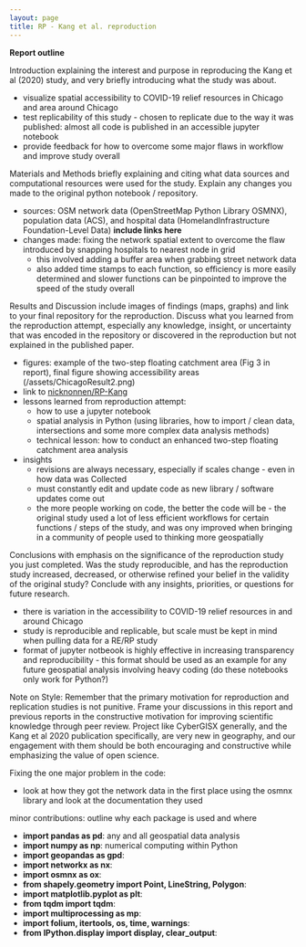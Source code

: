 ```yaml
---
layout: page
title: RP - Kang et al. reproduction
---
```


**Report outline**

Introduction explaining the interest and purpose in reproducing the Kang et al (2020) study, and very briefly introducing what the study was about.
- visualize spatial accessibility to COVID-19 relief resources in Chicago and area around Chicago
- test replicability of this study - chosen to replicate due to the way it was published: almost all code is published in an accessible jupyter notebook
- provide feedback for how to overcome some major flaws in workflow and improve study overall

Materials and Methods briefly explaining and citing what data sources and computational resources were used for the study. Explain any changes you made to the original python notebook / repository.
- sources: OSM network data (OpenStreetMap Python Library OSMNX), population data (ACS), and hospital data (HomelandInfrastructure Foundation-Level Data) **include links here**
- changes made: fixing the network spatial extent to overcome the flaw introduced by snapping hospitals to nearest node in grid
  - this involved adding a buffer area when grabbing street network data
  - also added time stamps to each function, so efficiency is more easily determined and slower functions can be pinpointed to improve the speed of the study overall


Results and Discussion include images of findings (maps, graphs) and link to your final repository for the reproduction. Discuss what you learned from the reproduction attempt, especially any knowledge, insight, or uncertainty that was encoded in the repository or discovered in the reproduction but not explained in the published paper.
- figures: example of the two-step floating catchment area (Fig 3 in report), final figure showing accessibility areas (/assets/ChicagoResult2.png)
- link to [nicknonnen/RP-Kang](https://github.com/nicknonnen/RP-Kang)
- lessons learned from reproduction attempt:
  - how to use a jupyter notebook
  - spatial analysis in Python (using libraries, how to import / clean data, intersections and some more complex data analysis methods)
  - technical lesson: how to conduct an enhanced two-step floating catchment area analysis
- insights
  - revisions are always necessary, especially if scales change - even in how data was Collected
  - must constantly edit and update code as new library / software updates come out
  - the more people working on code, the better the code will be - the original study used a lot of less efficient workflows for certain functions / steps of the study, and was ony improved when bringing in a community of people used to thinking more geospatially


Conclusions with emphasis on the significance of the reproduction study you just completed. Was the study reproducible, and has the reproduction study increased, decreased, or otherwise refined your belief in the validity of the original study? Conclude with any insights, priorities, or questions for future research.
- there is variation in the accessibility to COVID-19 relief resources in and around Chicago
- study is reproducible and replicable, but scale must be kept in mind when pulling data for a RE/RP study
- format of jupyter notbeook is highly effective in increasing transparency and reproducibility - this format should be used as an example for any future geospatial analysis involving heavy coding (do these notebooks only work for Python?)

Note on Style: Remember that the primary motivation for reproduction and replication studies is not punitive. Frame your discussions in this report and previous reports in the constructive motivation for improving scientific knowledge through peer review. Project like CyberGISX generally, and the Kang et al 2020 publication specifically, are very new in geography, and our engagement with them should be both encouraging and constructive while emphasizing the value of open science.

Fixing the one major problem in the code:
- look at how they got the network data in the first place using the osmnx library and look at the documentation they used

minor contributions: outline why each package is used and where
- **import pandas as pd**: any and all geospatial data analysis
- **import numpy as np**: numerical computing within Python
- **import geopandas as gpd**:
- **import networkx as nx**:
- **import osmnx as ox**:
- **from shapely.geometry import Point, LineString, Polygon**:
- **import matplotlib.pyplot as plt**:
- **from tqdm import tqdm**:
- **import multiprocessing as mp**:
- **import folium, itertools, os, time, warnings**:
- **from IPython.display import display, clear_output**:

